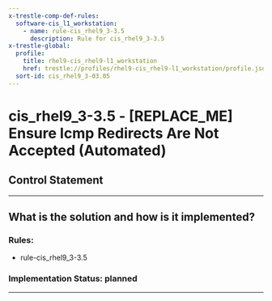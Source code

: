 ```yaml
---
x-trestle-comp-def-rules:
  software-cis_l1_workstation:
    - name: rule-cis_rhel9_3-3.5
      description: Rule for cis_rhel9_3-3.5
x-trestle-global:
  profile:
    title: rhel9-cis_rhel9-l1_workstation
    href: trestle://profiles/rhel9-cis_rhel9-l1_workstation/profile.json
  sort-id: cis_rhel9_3-03.05
---
```


# cis_rhel9_3-3.5 - \[REPLACE_ME\] Ensure Icmp Redirects Are Not Accepted (Automated)

## Control Statement

______________________________________________________________________

## What is the solution and how is it implemented?

<!-- For implementation status enter one of: implemented, partial, planned, alternative, not-applicable -->

<!-- Note that the list of rules under ### Rules: is read-only and changes will not be captured after assembly to JSON -->

<!-- Add control implementation description here for control: cis_rhel9_3-3.5 -->

### Rules:

  - rule-cis_rhel9_3-3.5

### Implementation Status: planned

______________________________________________________________________
